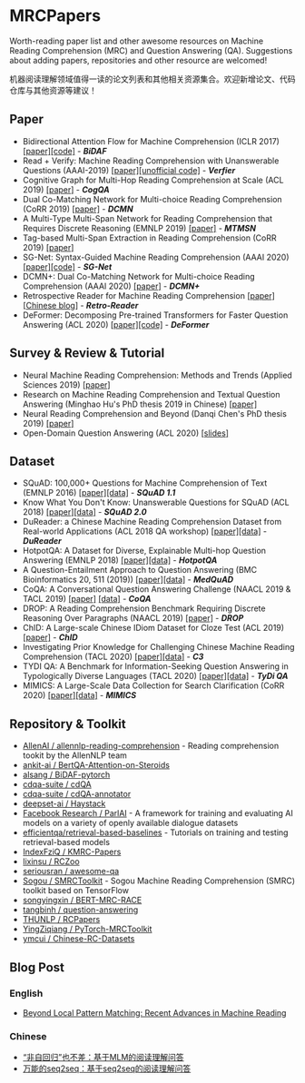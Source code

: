 # MRCPapers
Worth-reading paper list and other awesome resources on Machine Reading Comprehension (MRC) and Question Answering (QA). Suggestions about adding papers, repositories and other resource are welcomed!

机器阅读理解领域值得一读的论文列表和其他相关资源集合。欢迎新增论文、代码仓库与其他资源等建议！

## Paper
- Bidirectional Attention Flow for Machine Comprehension (ICLR 2017) [[paper]](https://openreview.net/forum?id=HJ0UKP9ge)[[code]](https://allenai.github.io/bi-att-flow/) - ***BiDAF***
- Read + Verify: Machine Reading Comprehension with Unanswerable Questions (AAAI-2019) [[paper]](https://arxiv.org/pdf/1808.05759.pdf)[[unofficial code]](https://github.com/woshiyyya/Answer-Verifier-pytorch) - ***Verfier***
- Cognitive Graph for Multi-Hop Reading Comprehension at Scale (ACL 2019) [[paper]](https://arxiv.org/abs/1905.05460) - ***CogQA***
- Dual Co-Matching Network for Multi-choice Reading Comprehension (CoRR 2019) [[paper]](https://arxiv.org/abs/1901.09381) - ***DCMN***
- A Multi-Type Multi-Span Network for Reading Comprehension that Requires Discrete Reasoning (EMNLP 2019) [[paper]](https://arxiv.org/abs/1908.05514) - ***MTMSN***
- Tag-based Multi-Span Extraction in Reading Comprehension (CoRR 2019) [[paper]](https://arxiv.org/abs/1909.13375)
- SG-Net: Syntax-Guided Machine Reading Comprehension (AAAI 2020) [[paper]](https://arxiv.org/abs/1908.05147)[[code]](https://github.com/cooelf/SG-Net) - ***SG-Net***
- DCMN+: Dual Co-Matching Network for Multi-choice Reading Comprehension (AAAI 2020) [[paper]](https://arxiv.org/abs/1908.11511.pdf) - ***DCMN+***
- Retrospective Reader for Machine Reading Comprehension [[paper]](https://arxiv.org/abs/2001.09694)[[Chinese blog]](https://mp.weixin.qq.com/s?__biz=MzIwMTc4ODE0Mw==&mid=2247502891&idx=1&sn=8f3d552ee384544d0b9a868e01b91ed9&key=5fa67e91c99877c949e72c80560ca0bb5dc99de132236c4b530784a3c3c2cc93a94dcd482b4968b128c7bc7553888c5df30cc4f734abb1a63a2bd02402645a9b966bd4291e333ef13e861eb06c80822a&ascene=1&uin=Mjg1NTM0NDcyMw%3D%3D&devicetype=Windows+10&version=6208006f&lang=zh_CN&exportkey=A%2BCwv01k%2FtyMn%2Ft38iF3KbY%3D&pass_ticket=nkIz09BYlgtIrHo7XkM4ahTkS8sck64jbLwU0LotdcTnxt2f%2FIuSGmn33Pc7gW1f) - ***Retro-Reader***
- DeFormer: Decomposing Pre-trained Transformers for Faster Question Answering (ACL 2020) [[paper]](https://arxiv.org/abs/2005.00697)[[code]](https://github.com/StonyBrookNLP/deformer) - ***DeFormer***

## Survey & Review & Tutorial
- Neural Machine Reading Comprehension: Methods and Trends (Applied Sciences 2019) [[paper]](https://arxiv.org/abs/1907.01118)
- Research on Machine Reading Comprehension and Textual Question Answering (Minghao Hu's PhD thesis 2019 in Chinese) [[paper]](https://github.com/huminghao16/thesis)
- Neural Reading Comprehension and Beyond (Danqi Chen's PhD thesis 2019) [[paper]](https://purl.stanford.edu/gd576xb1833)
- Open-Domain Question Answering (ACL 2020) [[slides]](https://github.com/danqi/acl2020-openqa-tutorial)

## Dataset
- SQuAD: 100,000+ Questions for Machine Comprehension of Text (EMNLP 2016) [[paper]](https://www.aclweb.org/anthology/D16-1264/)[[data]](https://github.com/rajpurkar/SQuAD-explorer/tree/master/dataset) - ***SQuAD 1.1***
- Know What You Don't Know: Unanswerable Questions for SQuAD (ACL 2018) [[paper]](https://www.aclweb.org/anthology/P18-2124/)[[data]](https://github.com/rajpurkar/SQuAD-explorer/tree/master/dataset) - ***SQuAD 2.0***
- DuReader: a Chinese Machine Reading Comprehension Dataset from Real-world Applications (ACL 2018 QA workshop) [[paper]](https://www.aclweb.org/anthology/W18-2605/)[[data]](https://github.com/baidu/DuReader) - ***DuReader***
- HotpotQA: A Dataset for Diverse, Explainable Multi-hop Question Answering (EMNLP 2018) [[paper]](https://arxiv.org/abs/1809.09600)[[data]](https://hotpotqa.github.io/) - ***HotpotQA***
- A Question-Entailment Approach to Question Answering (BMC Bioinformatics 20, 511 (2019)) [[paper]](https://arxiv.org/abs/1901.08079)[[data]](https://github.com/abachaa/MedQuAD) - ***MedQuAD***
- CoQA: A Conversational Question Answering Challenge (NAACL 2019 & TACL 2019) [[paper]](https://arxiv.org/pdf/1808.07042.pdf) [[data]](https://stanfordnlp.github.io/coqa/) - ***CoQA***
- DROP: A Reading Comprehension Benchmark Requiring Discrete Reasoning Over Paragraphs (NAACL 2019) [[paper]](https://arxiv.org/abs/1903.00161) - ***DROP***
- ChID: A Large-scale Chinese IDiom Dataset for Cloze Test (ACL 2019) [[paper]](https://arxiv.org/abs/1906.01265) - ***ChID***
- Investigating Prior Knowledge for Challenging Chinese Machine Reading Comprehension (TACL 2020) [[paper]](https://arxiv.org/abs/1904.09679)[[data]](https://github.com/nlpdata/c3) - ***C3***
- TYDI QA: A Benchmark for Information-Seeking Question Answering in Typologically Diverse Languages (TACL 2020) [[paper]](https://storage.cloud.google.com/tydiqa/tydiqa.pdf)[[data]](https://github.com/google-research-datasets/tydiqa) - ***TyDi QA***
- MIMICS: A Large-Scale Data Collection for Search Clarification (CoRR 2020) [[paper]](https://arxiv.org/abs/2006.10174)[[data]](https://github.com/microsoft/MIMICS) - ***MIMICS***


## Repository & Toolkit
- [AllenAI / allennlp-reading-comprehension](https://github.com/allenai/allennlp-reading-comprehension) - Reading comprehension tookit by the AllenNLP team
- [ankit-ai / BertQA-Attention-on-Steroids](https://github.com/ankit-ai/BertQA-Attention-on-Steroids)
- [alsang / BiDAF-pytorch](https://github.com/galsang/BiDAF-pytorch)
- [cdqa-suite / cdQA](https://github.com/cdqa-suite/cdQA)
- [cdqa-suite / cdQA-annotator](https://github.com/cdqa-suite/cdQA-annotator)
- [deepset-ai / Haystack](https://github.com/deepset-ai/haystack)
- [Facebook Research / ParlAI](https://github.com/facebookresearch/ParlAI) - A framework for training and evaluating AI models on a variety of openly available dialogue datasets
- [efficientqa/retrieval-based-baselines](https://github.com/efficientqa/retrieval-based-baselines) - Tutorials on training and testing retrieval-based models
- [IndexFziQ / KMRC-Papers](https://github.com/IndexFziQ/KMRC-Papers)
- [lixinsu / RCZoo](https://github.com/lixinsu/RCZoo)
- [seriousran / awesome-qa](https://github.com/seriousran/awesome-qa)
- [Sogou / SMRCToolkit](https://github.com/sogou/SMRCToolkit) - Sogou Machine Reading Comprehension (SMRC) toolkit based on TensorFlow
- [songyingxin / BERT-MRC-RACE](https://github.com/songyingxin/BERT-MRC-RACE)
- [tangbinh / question-answering](https://github.com/tangbinh/question-answering)
- [THUNLP / RCPapers](https://github.com/thunlp/RCPapers)
- [YingZiqiang / PyTorch-MRCToolkit](https://github.com/YingZiqiang/PyTorch-MRCToolkit)
- [ymcui / Chinese-RC-Datasets](https://github.com/ymcui/Chinese-RC-Datasets)

## Blog Post
### English
- [Beyond Local Pattern Matching: Recent Advances in Machine Reading](https://ai.stanford.edu/blog/beyond-local-pattern-matching/)
### Chinese
- [“非自回归”也不差：基于MLM的阅读理解问答](https://kexue.fm/archives/7148)
- [万能的seq2seq：基于seq2seq的阅读理解问答](https://kexue.fm/archives/7115)
